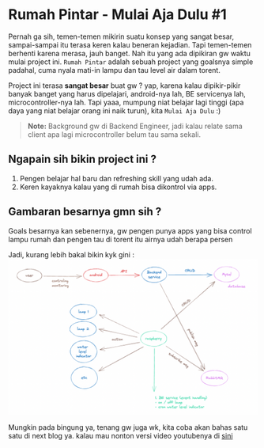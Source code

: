 # Rumah Pintar - Mulai Aja Dulu #1
Pernah ga sih, temen-temen mikirin suatu konsep yang sangat besar, sampai-sampai itu terasa keren kalau beneran kejadian. Tapi temen-temen berhenti karena merasa, jauh banget. Nah itu yang ada dipikiran gw waktu mulai project ini. `Rumah Pintar` adalah sebuah project yang goalsnya simple padahal, cuma nyala mati-in lampu dan tau level air dalam torent.

Project ini terasa **sangat besar** buat gw ? yap, karena kalau dipikir-pikir banyak banget yang harus dipelajari, android-nya lah, BE servicenya lah, microcontroller-nya lah. Tapi yaaa, mumpung niat belajar lagi tinggi (apa daya yang niat belajar orang ini naik turun), kita `Mulai Aja Dulu` :)

> **Note:** Background gw di Backend Engineer, jadi kalau relate sama client apa lagi microcontroller belum tau sama sekali.

## Ngapain sih bikin project ini ?
1. Pengen belajar hal baru dan refreshing skill yang udah ada.
2. Keren kayaknya kalau yang di rumah bisa dikontrol via apps.

## Gambaran besarnya gmn sih ?
Goals besarnya kan sebenernya, gw pengen punya apps yang bisa control lampu rumah dan pengen tau di torent itu airnya udah berapa persen

Jadi, kurang lebih bakal bikin kyk gini :
![general flow](/assets/mulai_aja_dulu/general_flow.png)

Mungkin pada bingung ya, tenang gw juga wk, kita coba akan bahas satu satu di next blog ya.
kalau mau nonton versi video youtubenya di [sini](https://youtu.be/9-7OnVh2iG8)